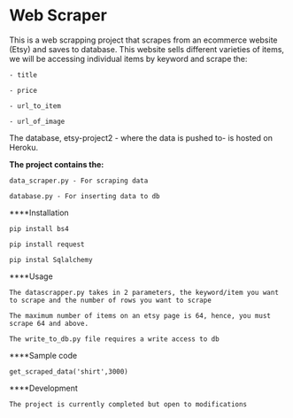 # Web Scraper

This is a web scrapping project that scrapes from an ecommerce website (Etsy) and saves to database. This website sells different varieties of items, we will be accessing individual items by keyword and scrape the:

    - title

    - price

    - url_to_item
    
    - url_of_image

The database, etsy-project2 - where the data is pushed to- is hosted on Heroku.

****The project contains the:****

    data_scraper.py - For scraping data

    database.py - For inserting data to db

****Installation

    pip install bs4

    pip install request

    pip instal Sqlalchemy

****Usage

    The datascrapper.py takes in 2 parameters, the keyword/item you want to scrape and the number of rows you want to scrape

    The maximum number of items on an etsy page is 64, hence, you must scrape 64 and above.

    The write_to_db.py file requires a write access to db

****Sample code

    get_scraped_data('shirt',3000)

****Development

    The project is currently completed but open to modifications
